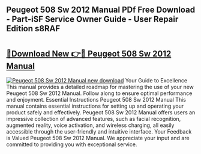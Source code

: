 ## Peugeot 508 Sw 2012 Manual PDf Free Download - Part-iSF Service Owner Guide - User Repair Edition s8RAF

# <h2><a href="http://cf26286.oget.top/?id=Peugeot+508+Sw+2012+Manual">🔗Download New 👉🔴 Peugeot 508 Sw 2012 Manual</a></h2>

[![Peugeot 508 Sw 2012 Manual new download](https://i.imgur.com/5g1atiW.png)](http://cf26286.oget.top/?id=Peugeot+508+Sw+2012+Manual)
Your Guide to Excellence This manual provides a detailed roadmap for mastering the use of your new Peugeot 508 Sw 2012 Manual. Follow along to ensure optimal performance and enjoyment. Essential Instructions Peugeot 508 Sw 2012 Manual This manual contains essential instructions for setting up and operating your product safely and effectively. Peugeot 508 Sw 2012 Manual offers users an impressive collection of advanced features, such as facial recognition, augmented reality, voice activation, and wireless charging, all easily accessible through the user-friendly and intuitive interface. Your Feedback is Valued Peugeot 508 Sw 2012 Manual. We appreciate your input and are committed to providing you with exceptional service.
